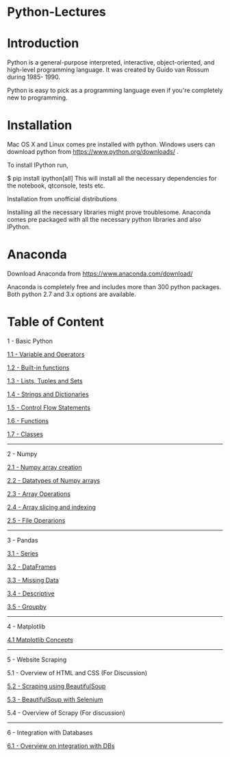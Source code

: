 # Python-Lectures

# Introduction

Python is a general-purpose interpreted, interactive, object-oriented, and high-level programming language. It was created by Guido van Rossum during 1985- 1990. 

Python is easy to pick as a programming language even if you're completely new to programming.

# Installation

Mac OS X and Linux comes pre installed with python. Windows users can download python from https://www.python.org/downloads/ .

To install IPython run,

$ pip install ipython[all]
This will install all the necessary dependencies for the notebook, qtconsole, tests etc.

Installation from unofficial distributions

Installing all the necessary libraries might prove troublesome. Anaconda comes pre packaged with all the necessary python libraries and also IPython.

# Anaconda

Download Anaconda from https://www.anaconda.com/download/

Anaconda is completely free and includes more than 300 python packages. Both python 2.7 and 3.x options are available.

# Table of Content

1 - Basic Python

  [1.1 - Variable and Operators](https://github.com/kishi001/Python-Lectures/blob/master/Basic%20Python/1-variables-and-Operators-finished.ipynb) 
  
  [1.2 - Built-in functions](https://github.com/kishi001/Python-Lectures/blob/master/Basic%20Python/2-Built-in-functions-finished.ipynb)
  
  [1.3 - Lists, Tuples and Sets](https://github.com/kishi001/Python-Lectures/blob/master/Basic%20Python/3-Lists-Tuples-and-Sets-finished.ipynb)

  [1.4 - Strings and Dictionaries](https://github.com/kishi001/Python-Lectures/blob/master/Basic%20Python/4-Strings-and-Dictionaries-finished.ipynb)

  [1.5 - Control Flow Statements](https://github.com/kishi001/Python-Lectures/blob/master/Basic%20Python/5-Control-Flow-Statements-finidhed.ipynb)

  [1.6 - Functions](https://github.com/kishi001/Python-Lectures/blob/master/Basic%20Python/6-Functions-finished.ipynb)

  [1.7 - Classes](https://github.com/kishi001/Python-Lectures/blob/master/Basic%20Python/7-Classes-finished.ipynb)

----------------------------------------------------------------

2 - Numpy
  
  [2.1 - Numpy array creation](https://github.com/kishi001/Python-Lectures/blob/master/Numpy/1-Numpy-array-creation-finished.ipynb)
  
  [2.2 - Datatypes of Numpy arrays](https://github.com/kishi001/Python-Lectures/blob/master/Numpy/2-Datatypes-of-Numpy-arrays-finished.ipynb)
  
  [2.3 - Array Operations](https://github.com/kishi001/Python-Lectures/blob/master/Numpy/3-Array-Operations-finished.ipynb)
  
  [2.4 - Array slicing and indexing](https://github.com/kishi001/Python-Lectures/blob/master/Numpy/4-Arrays-slicing-and-indexing-finished.ipynb)
  
  [2.5 - File Operarions](https://github.com/kishi001/Python-Lectures/blob/master/Numpy/5-File-Operations-finished.ipynb)
  
---------------------------------------------------------------- 
  
 3 - Pandas
 
  [3.1 - Series](https://github.com/kishi001/Python-Lectures/blob/master/Pandas/1-Series-finished.ipynb)
  
  [3.2 - DataFrames](https://github.com/kishi001/Python-Lectures/blob/master/Pandas/2-DataFrames-finished.ipynb)
  
  [3.3 - Missing Data](https://github.com/kishi001/Python-Lectures/blob/master/Pandas/3-Missing-Data-finished.ipynb)
  
  [3.4 - Descriptive](https://github.com/kishi001/Python-Lectures/blob/master/Pandas/4-Descriptive-finished.ipynb)
  
  [3.5 - Groupby]()
  
---------------------------------------------------------------- 

 4 - Matplotlib
  
  [4.1 Matplotlib Concepts](https://github.com/kishi001/Python-Lectures/blob/master/Matplotlib/1-Matplotlib-Concepts.ipynb)  
 
----------------------------------------------------------------
 
 5 - Website Scraping
 
  5.1 - Overview of HTML and CSS (For Discussion)
  
  [5.2 - Scraping using BeautifulSoup](https://github.com/kishi001/Python-Lectures/blob/master/Website%20Scraping/2-Scraping-using-BeautifulSoup.ipynb)
  
  [5.3 - BeautifulSoup with Selenium](https://github.com/kishi001/scrape-twitter)
  
  5.4 - Overview of Scrapy (For discussion)
 
 ----------------------------------------------------------------
 
 6 - Integration with Databases
  
  [6.1 - Overview on integration with DBs]()
  
   
